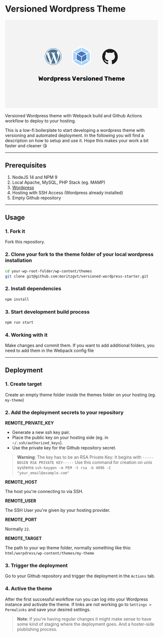 # Versioned Wordpress Theme

![](screenshot.png)

Versioned Wordpress theme with Webpack build and Github Actions workflow to deploy to your hosting.

This is a low-fi boilerplate to start developing a wordpress theme with versioning and automated deployment. In the following you will find a description on how to setup and use it. Hope this makes your work a bit faster and cleaner :kissing_heart:

---

## Prerequisites

1. NodeJS 14 and NPM 9
2. Local Apache, MySQL, PHP Stack (eg. MAMP)
3. [Wordpress](https://de.wordpress.org/download/)
4. Hosting with SSH Access (Wordpress already installed)
5. Empty Github repository

---

## Usage

### 1. Fork it

Fork this repository.

### 2. Clone your fork to the theme folder of your local wordpress installation
``` sh
cd your-wp-root-folder/wp-content/themes
git clone git@github.com:moritzgvt/versioned-wordpress-starter.git
```

### 2. Install dependencies 
``` sh
npm install
```

### 3. Start development build process
``` sh
npm run start
```

### 4. Working with it

Make changes and commit them. If you want to add additional folders, you need to add them in the Webpack config file

---

## Deployment

### 1. Create target

Create an empty theme folder inside the themes folder on your hosting (eg. `my-theme`)

### 2. Add the deployment secrets to your repository

**REMOTE_PRIVATE_KEY**

- Generate a new ssh key pair. 
- Place the public key on your hosting side (eg. in `~/.ssh/authorized_keys`).
- Use the private key for the Github repository secret.

> **Warning**: 
> The key has to be an RSA Private Key: It begins with `-----BEGIN RSA PRIVATE KEY-----`
> Use this command for creation on unix systems `ssh-keygen -m PEM -t rsa -b 4096 -C "your_email@example.com"`

**REMOTE_HOST**

The host you're connecting to via SSH.

**REMOTE_USER**

The SSH User you're given by your hosting provider.

**REMOTE_PORT**

Normally `22`.

**REMOTE_TARGET**

The path to your wp theme folder, normally something like this:
`html/worpdress/wp-content/themes/my-theme`


### 3. Trigger the deployment

Go to your Github repository and trigger the deployment in the `Actions` tab.

### 4. Active the theme

After the first successful workflow run you can log into your Wordpress instance and activate the theme.
If links are not working go to `Settings > Permalinks` and save your desired settings.

> **Note**: 
> If you're having regular changes it might make sense to have some kind of staging where the deployment goes. And a hoster-side plublishing process.
